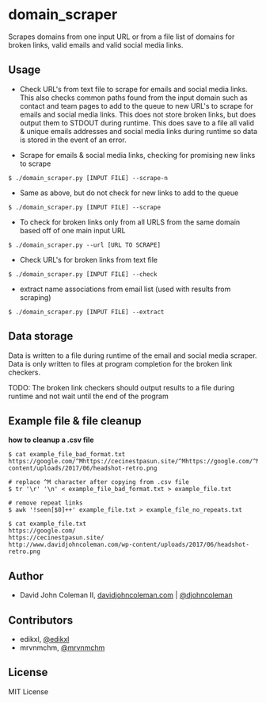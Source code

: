 # domain_scraper

Scrapes domains from one input URL or from a file list of domains for broken links,
valid emails and valid social media links.

## Usage

*  Check URL's from text file to scrape for emails and social media links. This also
  checks common paths found from the input domain such as contact and team pages to add
  to the queue to new URL's to scrape for emails and social media links. This
  does not store broken links, but does output them to STDOUT during runtime. This
  does save to a file all valid & unique emails addresses and social media links
  during runtime so data is stored in the event of an error.

*  Scrape for emails & social media links, checking for promising new links to scrape

```shell
$ ./domain_scraper.py [INPUT FILE] --scrape-n
```

*  Same as above, but do not check for new links to add to the queue

```shell
$ ./domain_scraper.py [INPUT FILE] --scrape
```

*  To check for broken links only from all URLS from the same domain based off of one main input URL

```shell
$ ./domain_scraper.py --url [URL TO SCRAPE]
```

*  Check URL's for broken links from text file

```shell
$ ./domain_scraper.py [INPUT FILE] --check
```

*  extract name associations from email list (used with results from scraping)

```shell
$ ./domain_scraper.py [INPUT FILE] --extract
```

## Data storage

Data is written to a file during runtime of the email and social media scraper.  Data is only written to files at program completion for the broken link checkers.

TODO: The broken link checkers should output results to a file during runtime and not wait until the end of the program

## Example file & file cleanup

__how to cleanup a .csv file__

```shell
$ cat example_file_bad_format.txt
https://google.com/^Mhttps://cecinestpasun.site/^Mhttps://google.com/^Mhttp://www.davidjohncoleman.com/wp-content/uploads/2017/06/headshot-retro.png

# replace ^M character after copying from .csv file
$ tr '\r' '\n' < example_file_bad_format.txt > example_file.txt

# remove repeat links
$ awk '!seen[$0]++' example_file.txt > example_file_no_repeats.txt

$ cat example_file.txt
https://google.com/
https://cecinestpasun.site/
http://www.davidjohncoleman.com/wp-content/uploads/2017/06/headshot-retro.png
```

## Author

*  David John Coleman II, [davidjohncoleman.com](http://www.davidjohncoleman.com/)
| [@djohncoleman](https://twitter.com/djohncoleman)

## Contributors

*  edikxl, [@edikxl](https://github.com/edikxl)
*  mrvnmchm, [@mrvnmchm](https://github.com/mrvnmchm)

## License

MIT License
